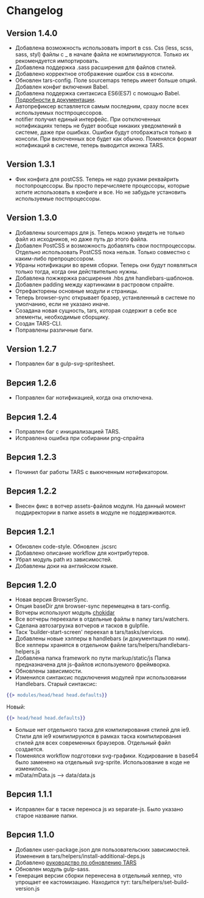 # Changelog

## Version 1.4.0

* Добавлена возможность использовать import в css. Css (less, scss, sass, styl) файлы с _ в начале файла не компилируются. Только их рекомендуется импортировать.
* Добавлена поддержка .sass расширения для файлов стилей.
* Добавлено корректное отображение ошибок css в консоли.
* Обновлен tars-config. Поле sourcemaps теперь имеет больше опций. Добавлен конфиг включения Babel.
* Добавлена поддержка синтаксиса ES6(ES7) с помощью Babel. [Подробности в документации](js-processing.md).
* Автопрефиксер вставляется самым последним, сразу после всех используемых постпроцессоров.
* notifier получил единый интерфейс. При оотключенных нотификациях теперь не будет вообще никаких уведомлений в системе, даже при ошибках. Ошибки будут отображаться только в консоли. При включенных все будет как обычно. Поменялся формат нотификаций в системе, теперь выводится иконка TARS.

## Version 1.3.1

* Фик конфига для postCSS. Теперь не надо руками реквайрить постопроцессоры. Вы просто перечисляете процессоры, которые хотите использовать в конфиге и все. Но не забудьте установить используемые постпроцессоры.

## Version 1.3.0

* Добавлены sourcemaps для js. Теперь можно увидеть не только файл из исходников, но даже путь до этого файла.
* Добавлен PostCSS и возможность добавлять свои постпроцессоры. Отдельно использовать PostCSS пока нельзя. Только совместно с каким-либо препроцессором.
* Убраны нотификации во время сборки. Теперь они будут появляться только тогда, когда они действительно нужны.
* Добавлена пожжержка расширения .hbs для handlebars-шаблонов.
* Добавлен padding между картинками в растровом спрайте.
* Отрефакторены основные модули и страницы.
* Теперь browser-sync открывает бразер, устанвленный в системе по умолчанию, если не указано иначе.
* Созадана новая сущность, tars, которая содержит в себе все элементы, необходимые сборщику.
* Создан TARS-CLI.
* Поправлены различные баги.

## Version 1.2.7

* Поправлен баг в gulp-svg-spritesheet.

## Версия 1.2.6

* Поправлен баг нотификацией, когда она отключена.

## Версия 1.2.4

* Поправлен баг с инициализацией TARS.
* Исправлена ошибка при собирании png-спрайта

## Версия 1.2.3

* Починил баг работы TARS  c выкюченным нотификатором.

## Версия 1.2.2

* Внесен фикс в вотчер assets-файлов модуля. На данный момент поддиректории в папке assets в модуле не поддерживаются.

## Версия 1.2.1

* Обновлен code-style. Обновлен .jscsrc
* Добавлено описание workflow для контрибутеров.
* Убрал модуль path из зависимостей.
* Добавлены доки на английском языке.

## Версия 1.2.0

* Новая версия BrowserSync.
* Опция baseDir для browser-sync перемещена в tars-config.
* Вотчеры используют модуль [chokidar](https://github.com/paulmillr/chokidar)
* Все вотчеры переехали в отдельные файлы в папку tars/watchers.
* Сделана автозагрузка вотчеров и тасков в gulpfile.
* Таск 'builder-start-screen' переехал в tars/tasks/services.
* Добавлены новые хэлперы в handlebars (и документация по ним). Все хелперы хранятся в отдельном файле tars/helpers/handlebars-helpers.js
* Добавлена папка framework по пути markup/static/js Папка предназначена для js-файлов используемого фреймворка.
* Обновлены зависимости.
* Изменился синтаксис подключения модулей при использовании Handlebars. Старый синтаксис:
```handlebars
{{> modules/head/head head.defaults}}
```

Новый:
```handlebars
{{> head/head head.defaults}}
```

* Больше нет отдельного таска для компилирования стилей для ie9. Стили для ie9 компилируются в рамках таска компилирования стилей для всех современных браузеров. Отдельный файл создается.
* Поменялся workflow подготовки svg-графики. Кодирование в base64 было заменено на отдельный svg-sprite. Использование в коде не изменилось. 
* mData/mData.js –> data/data.js

## Версия 1.1.1

* Исправлен баг в таске переноса js из separate-js. Было указано старое название папки.

## Версия 1.1.0

* Добавлен user-package.json для пользовательских зависимостей. Изменения в tars/helpers/install-additional-deps.js
* Добавлено [руководство по обновлению TARS](update-guide.md)
* Обновлен модуль gulp-sass.
* Генерация версии сборки перенесена в отдельный хелпер, что упрощает ее кастомизацию. Находится тут: tars/helpers/set-build-version.js
